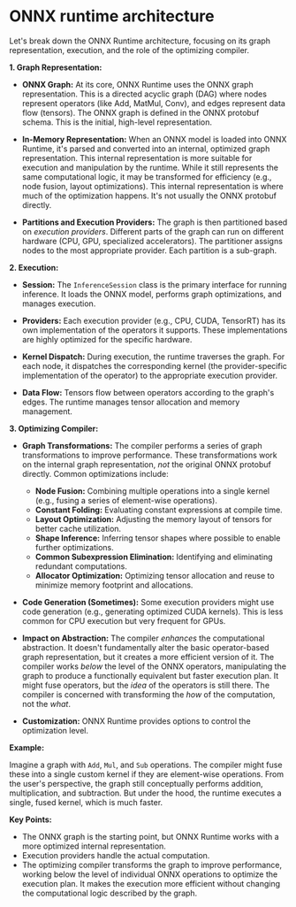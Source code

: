 # ONNX runtime architecture

Let's break down the ONNX Runtime architecture, focusing on its graph representation, execution, and the role of the optimizing compiler.

**1. Graph Representation:**

* **ONNX Graph:** At its core, ONNX Runtime uses the ONNX graph representation. This is a directed acyclic graph (DAG) where nodes represent operators (like Add, MatMul, Conv), and edges represent data flow (tensors).  The ONNX graph is defined in the ONNX protobuf schema.  This is the initial, high-level representation.

* **In-Memory Representation:** When an ONNX model is loaded into ONNX Runtime, it's parsed and converted into an internal, optimized graph representation. This internal representation is more suitable for execution and manipulation by the runtime. While it still represents the same computational logic, it may be transformed for efficiency (e.g., node fusion, layout optimizations).  This internal representation is where much of the optimization happens.  It's not usually the ONNX protobuf directly.

* **Partitions and Execution Providers:**  The graph is then partitioned based on *execution providers*.  Different parts of the graph can run on different hardware (CPU, GPU, specialized accelerators).  The partitioner assigns nodes to the most appropriate provider.  Each partition is a sub-graph.

**2. Execution:**

* **Session:** The `InferenceSession` class is the primary interface for running inference. It loads the ONNX model, performs graph optimizations, and manages execution.

* **Providers:** Each execution provider (e.g., CPU, CUDA, TensorRT) has its own implementation of the operators it supports.  These implementations are highly optimized for the specific hardware.

* **Kernel Dispatch:** During execution, the runtime traverses the graph. For each node, it dispatches the corresponding kernel (the provider-specific implementation of the operator) to the appropriate execution provider.

* **Data Flow:** Tensors flow between operators according to the graph's edges. The runtime manages tensor allocation and memory management.

**3. Optimizing Compiler:**

* **Graph Transformations:**  The compiler performs a series of graph transformations to improve performance. These transformations work on the internal graph representation, *not* the original ONNX protobuf directly.  Common optimizations include:
    * **Node Fusion:** Combining multiple operations into a single kernel (e.g., fusing a series of element-wise operations).
    * **Constant Folding:** Evaluating constant expressions at compile time.
    * **Layout Optimization:**  Adjusting the memory layout of tensors for better cache utilization.
    * **Shape Inference:** Inferring tensor shapes where possible to enable further optimizations.
    * **Common Subexpression Elimination:** Identifying and eliminating redundant computations.
    * **Allocator Optimization:** Optimizing tensor allocation and reuse to minimize memory footprint and allocations.

* **Code Generation (Sometimes):** Some execution providers might use code generation (e.g., generating optimized CUDA kernels).  This is less common for CPU execution but very frequent for GPUs.

* **Impact on Abstraction:** The compiler *enhances* the computational abstraction.  It doesn't fundamentally alter the basic operator-based graph representation, but it creates a more efficient version of it. The compiler works *below* the level of the ONNX operators, manipulating the graph to produce a functionally equivalent but faster execution plan.  It might fuse operators, but the *idea* of the operators is still there. The compiler is concerned with transforming the *how* of the computation, not the *what*.

* **Customization:** ONNX Runtime provides options to control the optimization level.

**Example:**

Imagine a graph with `Add`, `Mul`, and `Sub` operations. The compiler might fuse these into a single custom kernel if they are element-wise operations.  From the user's perspective, the graph still conceptually performs addition, multiplication, and subtraction. But under the hood, the runtime executes a single, fused kernel, which is much faster.

**Key Points:**

* The ONNX graph is the starting point, but ONNX Runtime works with a more optimized internal representation.
* Execution providers handle the actual computation.
* The optimizing compiler transforms the graph to improve performance, working below the level of individual ONNX operations to optimize the execution plan.  It makes the execution more efficient without changing the computational logic described by the graph.


